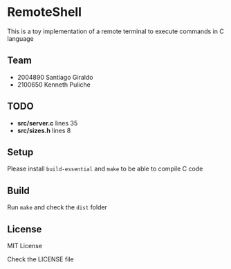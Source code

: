 # RemoteShell

This is a toy implementation of a remote terminal to execute commands in C language

## Team

- 2004890 Santiago Giraldo
- 2100650 Kenneth Puliche

## TODO

- **src/server.c** lines 35
- **src/sizes.h** lines 8

## Setup

Please install `build-essential` and `make` to be able to compile C code

## Build

Run `make` and check the `dist` folder

## License

MIT License

Check the LICENSE file
